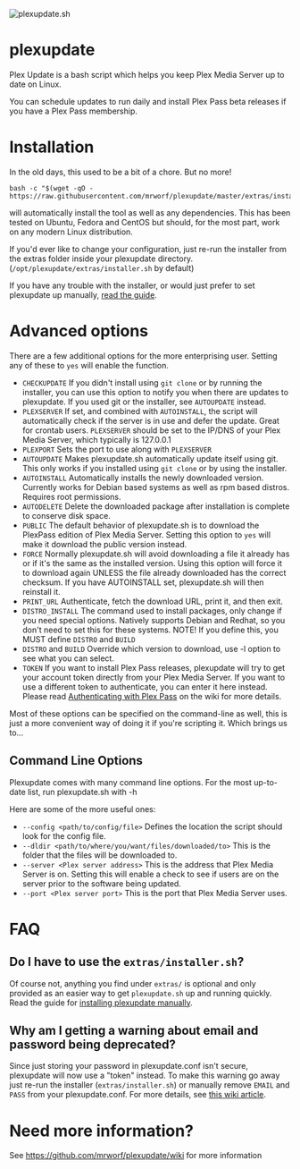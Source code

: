 ![plexupdate.sh](http://i.imgur.com/ThY5Rvl.png "plexupdate")
# plexupdate

Plex Update is a bash script which helps you keep Plex Media Server up to date on Linux.

You can schedule updates to run daily and install Plex Pass beta releases if you have a Plex Pass membership.

# Installation

In the old days, this used to be a bit of a chore. But no more!

```
bash -c "$(wget -qO - https://raw.githubusercontent.com/mrworf/plexupdate/master/extras/installer.sh)"
```

will automatically install the tool as well as any dependencies. This has been tested on Ubuntu, Fedora and CentOS but should, for the most part, work on any modern Linux distribution.

If you'd ever like to change your configuration, just re-run the installer from the extras folder inside your plexupdate directory. (`/opt/plexupdate/extras/installer.sh` by default)

If you have any trouble with the installer, or would just prefer to set plexupdate up manually, [read the guide](https://github.com/mrworf/plexupdate/wiki/Manually-installing-plexupdate).

# Advanced options

There are a few additional options for the more enterprising user. Setting any of these to `yes` will enable the function.

- `CHECKUPDATE`
  If you didn't install using `git clone` or by running the installer, you can use this option to notify you when there are updates to plexupdate. If you used git or the installer, see `AUTOUPDATE` instead.
- `PLEXSERVER`
  If set, and combined with `AUTOINSTALL`, the script will automatically check if the server is in use and defer the update. Great for crontab users. `PLEXSERVER` should be set to the IP/DNS of your Plex Media Server, which typically is 127.0.0.1
- `PLEXPORT`
  Sets the port to use along with `PLEXSERVER`
- `AUTOUPDATE`
  Makes plexupdate.sh automatically update itself using git. This only works if you installed using `git clone` or by using the installer.
- `AUTOINSTALL`
  Automatically installs the newly downloaded version. Currently works for Debian based systems as well as rpm based distros. Requires root permissions.
- `AUTODELETE`
  Delete the downloaded package after installation is complete to conserve disk space.
- `PUBLIC`
  The default behavior of plexupdate.sh is to download the PlexPass edition of Plex Media Server. Setting this option to `yes` will make it download the public version instead.
- `FORCE`
  Normally plexupdate.sh will avoid downloading a file it already has or if it's the same as the installed version. Using this option will force it to download again UNLESS the file already downloaded has the correct checksum. If you have AUTOINSTALL set, plexupdate.sh will then reinstall it.
- `PRINT_URL`
  Authenticate, fetch the download URL, print it, and then exit.
- `DISTRO_INSTALL`
  The command used to install packages, only change if you need special options. Natively supports Debian and Redhat, so you don't need to set this for these systems.
  NOTE! If you define this, you MUST define `DISTRO` and `BUILD`
- `DISTRO` and `BUILD`
  Override which version to download, use -l option to see what you can select.
- `TOKEN`
  If you want to install Plex Pass releases, plexupdate will try to get your account token directly from your Plex Media Server. If you want to use a different token to authenticate, you can enter it here instead. Please read [Authenticating with Plex Pass](https://github.com/mrworf/plexupdate/wiki/Authenticating-with-Plex-Pass) on the wiki for more details.

Most of these options can be specified on the command-line as well, this is just a more convenient way of doing it if you're scripting it. Which brings us to...

## Command Line Options

Plexupdate comes with many command line options. For the most up-to-date list, run plexupdate.sh with -h

Here are some of the more useful ones:

- `--config <path/to/config/file>`
  Defines the location the script should look for the config file.
- `--dldir <path/to/where/you/want/files/downloaded/to>`
  This is the folder that the files will be downloaded to.
- `--server <Plex server address>`
  This is the address that Plex Media Server is on. Setting this will enable a check to see if users are on the server prior to the software being updated.
- `--port <Plex server port>`
  This is the port that Plex Media Server uses.

# FAQ

## Do I have to use the `extras/installer.sh`?

Of course not, anything you find under `extras/` is optional and only provided as an easier way to get `plexupdate.sh` up and running quickly. Read the guide for [installing plexupdate manually](https://github.com/mrworf/plexupdate/wiki/Manually-installing-plexupdate).

## Why am I getting a warning about email and password being deprecated?

Since just storing your password in plexupdate.conf isn't secure, plexupdate will now use a "token" instead. To make this warning go away just re-run the installer (`extras/installer.sh`) or manually remove `EMAIL` and `PASS` from your plexupdate.conf. For more details, see [this wiki article](https://github.com/mrworf/plexupdate/wiki/Authenticating-with-Plex-Pass).

# Need more information?

See https://github.com/mrworf/plexupdate/wiki for more information
